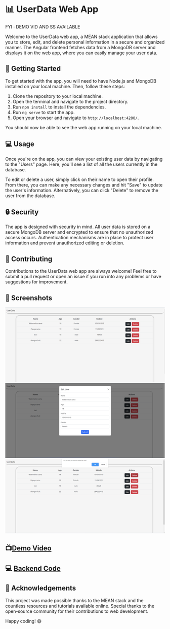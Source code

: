# 📊 UserData Web App

FYI : DEMO VID AND SS AVAILABLE

Welcome to the UserData web app, a MEAN stack application that allows you to store, edit, and delete personal information in a secure and organized manner. The Angular frontend fetches data from a MongoDB server and displays it on the web app, where you can easily manage your user data.

## 🚀 Getting Started

To get started with the app, you will need to have Node.js and MongoDB installed on your local machine. Then, follow these steps:

1. Clone the repository to your local machine.
2. Open the terminal and navigate to the project directory.
3. Run `npm install` to install the dependencies.
4. Run `ng serve` to start the app.
5. Open your browser and navigate to `http://localhost:4200/`.

You should now be able to see the web app running on your local machine.

## 💻 Usage

Once you're on the app, you can view your existing user data by navigating to the "Users" page. Here, you'll see a list of all the users currently in the database.

To edit or delete a user, simply click on their name to open their profile. From there, you can make any necessary changes and hit "Save" to update the user's information. Alternatively, you can click "Delete" to remove the user from the database.

## 🔒 Security

The app is designed with security in mind. All user data is stored on a secure MongoDB server and encrypted to ensure that no unauthorized access occurs. Authentication mechanisms are in place to protect user information and prevent unauthorized editing or deletion.

## 🤝 Contributing

Contributions to the UserData web app are always welcome! Feel free to submit a pull request or open an issue if you run into any problems or have suggestions for improvement.

##  📸 Screenshots

![Alt text](./screenshots/s1.png)
![Alt text](./screenshots/s2.png)
![Alt text](./screenshots/s3.png)

## 📺[Demo Video](https://youtu.be/7n0G_BaAF4Q)

## 💻 [Backend Code](https://github.com/JaeAeich/UserData-backend.git)

## 🙏 Acknowledgements

This project was made possible thanks to the MEAN stack and the countless resources and tutorials available online. Special thanks to the open-source community for their contributions to web development.

Happy coding! 😄
